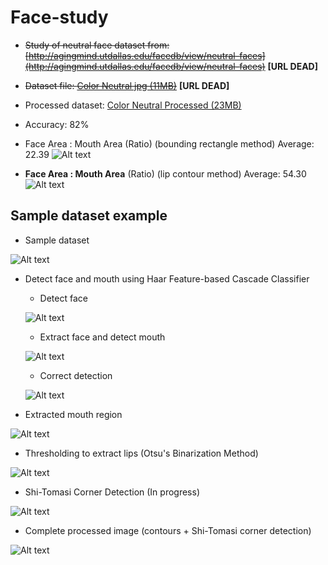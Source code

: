 Face-study
==========

* ~~Study of neutral face dataset from: [http://agingmind.utdallas.edu/facedb/view/neutral-faces](http://agingmind.utdallas.edu/facedb/view/neutral-faces)~~ **[URL DEAD]**

* ~~Dataset file: [Color Neutral jpg (11MB)](http://vitallongevity.utdallas.edu/faces/Color_Neutral_jpg.zip)~~ **[URL DEAD]**

* Processed dataset: [Color Neutral Processed (23MB)](https://www.dropbox.com/s/80t4q349groiqfc/processed.zip?dl=0)

* Accuracy: 82%

* Face Area : Mouth Area (Ratio) (bounding rectangle method)
Average: 22.39
![Alt text](http://i.imgur.com/oTD4kjw.png  "face to mouth ratio")

* **Face Area : Mouth Area** (Ratio) (lip contour method)
Average: 54.30
![Alt text](http://i.imgur.com/osULKDp.png "face to mouth ratio")

Sample dataset example
----------------------
* Sample dataset

![Alt text](http://i.imgur.com/C22m8hZ.jpg "sample")

* Detect face and mouth using Haar Feature-based Cascade Classifier
  * Detect face

  ![Alt text](http://i.imgur.com/TOHXM9y.png "face detect")

  * Extract face and detect mouth

  ![Alt text](http://i.imgur.com/Q0HXBh8.png "mouth detect")

  * Correct detection

  ![Alt text](http://i.imgur.com/eqUYhLk.png "correct mouth detect")

* Extracted mouth region

![Alt text](http://i.imgur.com/1py7SiQ.png "extracted mouth")

* Thresholding to extract lips (Otsu's Binarization Method)

![Alt text](http://i.imgur.com/hmSLt7o.png "thresholding")

* Shi-Tomasi Corner Detection (In progress)

![Alt text](http://i.imgur.com/JMyJ9nt.png "corner detection")

* Complete processed image (contours + Shi-Tomasi corner detection)

![Alt text](http://i.imgur.com/GUU08p3.png "processed image")
